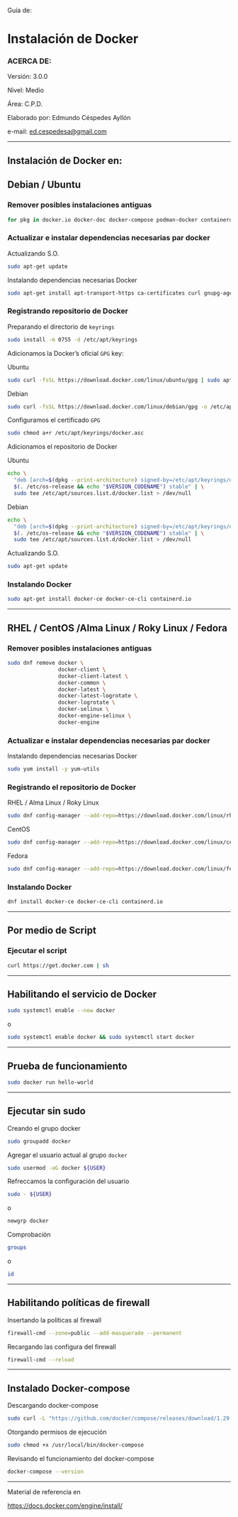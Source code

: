 Guía de:

# Instalación de Docker

### ACERCA DE:

Versión: 3.0.0

Nivel: Medio

Área: C.P.D.

Elaborado por: Edmundo Céspedes Ayllón

e-mail: ed.cespedesa@gmail.com

---

## Instalación de Docker en:

## Debian / Ubuntu

### Remover posibles instalaciones antiguas

```bash
for pkg in docker.io docker-doc docker-compose podman-docker containerd runc; do sudo apt-get remove $pkg; done
```

### Actualizar e instalar dependencias necesarias par docker

Actualizando S.O.

```bash
sudo apt-get update
```

Instalando dependencias necesarias Docker

```bash
sudo apt-get install apt-transport-https ca-certificates curl gnupg-agent software-properties-common
```

### Registrando repositorio de Docker

Preparando el directorio de `keyrings`

```bash
sudo install -m 0755 -d /etc/apt/keyrings
```

Adicionamos la Docker’s oficial `GPG` key:

Ubuntu

```bash
sudo curl -fsSL https://download.docker.com/linux/ubuntu/gpg | sudo apt-key add -
```

Debian

```bash
sudo curl -fsSL https://download.docker.com/linux/debian/gpg -o /etc/apt/keyrings/docker.asc
```

Configuramos el certificado `GPG`

```bash
sudo chmod a+r /etc/apt/keyrings/docker.asc
```

Adicionamos el repositorio de Docker

Ubuntu

```bash
echo \
  "deb [arch=$(dpkg --print-architecture) signed-by=/etc/apt/keyrings/docker.asc] https://download.docker.com/linux/ubuntu \
  $(. /etc/os-release && echo "$VERSION_CODENAME") stable" | \
  sudo tee /etc/apt/sources.list.d/docker.list > /dev/null
```

Debian

```bash
echo \
  "deb [arch=$(dpkg --print-architecture) signed-by=/etc/apt/keyrings/docker.asc] https://download.docker.com/linux/debian \
  $(. /etc/os-release && echo "$VERSION_CODENAME") stable" | \
  sudo tee /etc/apt/sources.list.d/docker.list > /dev/null
```

Actualizando S.O.

```bash
sudo apt-get update
```

### Instalando Docker

```bash
sudo apt-get install docker-ce docker-ce-cli containerd.io
```

---

## RHEL / CentOS /Alma Linux / Roky Linux / Fedora

### Remover posibles instalaciones antiguas

```bash
sudo dnf remove docker \
                docker-client \
                docker-client-latest \
                docker-common \
                docker-latest \
                docker-latest-logrotate \
                docker-logrotate \
                docker-selinux \
                docker-engine-selinux \
                docker-engine
```

### Actualizar e instalar dependencias necesarias par docker

Instalando dependencias necesarias Docker

```bash
sudo yum install -y yum-utils
```

### Registrando el repositorio de Docker

RHEL / Alma Linux / Roky Linux

```bash
sudo dnf config-manager --add-repo=https://download.docker.com/linux/rhel/docker-ce.repo
```

CentOS

```bash
sudo dnf config-manager --add-repo=https://download.docker.com/linux/centos/docker-ce.repo
```

Fedora

```bash
sudo dnf config-manager --add-repo=https://download.docker.com/linux/fedora/docker-ce.repo
```

### Instalando Docker

```bash
dnf install docker-ce docker-ce-cli containerd.io
```

---

## Por medio de Script

### Ejecutar el script

```bash
curl https://get.docker.com | sh
```

---

## Habilitando el servicio de Docker

```bash
sudo systemctl enable --now docker
```

o

```bash
sudo systemctl enable docker && sudo systemctl start docker
```

---

## Prueba de funcionamiento

```bash
sudo docker run hello-world
```

----

## Ejecutar sin sudo

Creando el grupo docker

```bash
sudo groupadd docker
```

Agregar el usuario actual al grupo `docker`

```bash
sudo usermod -aG docker ${USER}
```

Refreccamos la configuración del usuario

```bash
sudo - ${USER}
```

o

```bash
newgrp docker
```

Comprobación

```bash
groups
```

o

```bash
id
```

---

## Habilitando políticas de firewall

Insertando la políticas al firewall

```bash
firewall-cmd --zone=public --add-masquerade --permanent
```

Recargando las configura del firewall

```bash
firewall-cmd --reload
```

---

## Instalado Docker-compose

Descargando docker-compose

```bash
sudo curl -L "https://github.com/docker/compose/releases/download/1.29.2/docker-compose-$(uname -s)-$(uname -m)" -o /usr/local/bin/docker-compose
```

Otorgando  permisos de ejecución

```bash
sudo chmod +x /usr/local/bin/docker-compose
```

Revisando el funcionamiento del docker-compose

```bash
docker-compose --version
```

----

Material de referencia en

https://docs.docker.com/engine/install/
